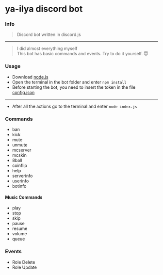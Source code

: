 # ya-ilya discord bot
### Info
> Discord bot written in discord.js <br>
---
> I did almost everything myself <br>
> This bot has basic commands and events. Try to do it yourself. 😇
### Usage
 - Download [node.js](https://nodejs.org/en/)
 - Open the terminal in the bot folder and enter `npm install`
 - Before starting the bot, you need to insert the token in the file [config.json](https://github.com/ya-ilya/ya-ilya_bot/blob/main/config.json)
 ---
 - Аfter all the actions go to the terminal and enter `node index.js`
 ### Commands
 - ban
 - kick
 - mute
 - unmute
 - mcserver
 - mcskin
 - 8ball
 - coinflip
 - help
 - serverinfo
 - userinfo
 - botinfo
 #### Music Commands
 - play
 - stop
 - skip
 - pause
 - resume
 - volume
 - queue
 ### Events
 - Role Delete
 - Role Update
